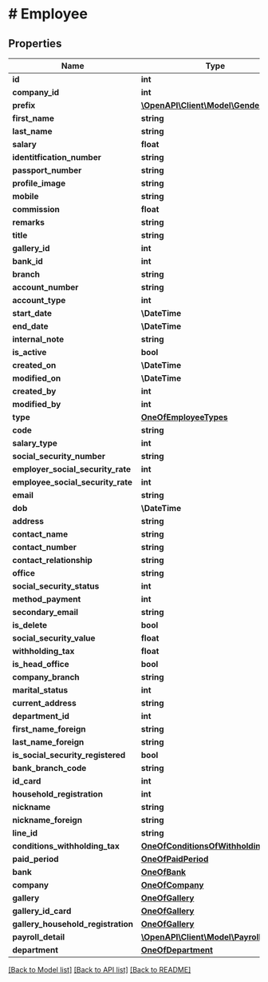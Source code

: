 # # Employee

## Properties

Name | Type | Description | Notes
------------ | ------------- | ------------- | -------------
**id** | **int** |  | [optional]
**company_id** | **int** |  | [optional]
**prefix** | [**\OpenAPI\Client\Model\GenderPrefix**](GenderPrefix.md) |  | [optional]
**first_name** | **string** |  | [optional]
**last_name** | **string** |  | [optional]
**salary** | **float** |  | [optional]
**identitfication_number** | **string** |  | [optional]
**passport_number** | **string** |  | [optional]
**profile_image** | **string** |  | [optional]
**mobile** | **string** |  | [optional]
**commission** | **float** |  | [optional]
**remarks** | **string** |  | [optional]
**title** | **string** |  | [optional]
**gallery_id** | **int** |  | [optional]
**bank_id** | **int** |  | [optional]
**branch** | **string** |  | [optional]
**account_number** | **string** |  | [optional]
**account_type** | **int** |  | [optional]
**start_date** | **\DateTime** |  | [optional]
**end_date** | **\DateTime** |  | [optional]
**internal_note** | **string** |  | [optional]
**is_active** | **bool** |  | [optional]
**created_on** | **\DateTime** |  | [optional]
**modified_on** | **\DateTime** |  | [optional]
**created_by** | **int** |  | [optional]
**modified_by** | **int** |  | [optional]
**type** | [**OneOfEmployeeTypes**](OneOfEmployeeTypes.md) |  | [optional]
**code** | **string** |  | [optional]
**salary_type** | **int** |  | [optional]
**social_security_number** | **string** |  | [optional]
**employer_social_security_rate** | **int** |  | [optional]
**employee_social_security_rate** | **int** |  | [optional]
**email** | **string** |  | [optional]
**dob** | **\DateTime** |  | [optional]
**address** | **string** |  | [optional]
**contact_name** | **string** |  | [optional]
**contact_number** | **string** |  | [optional]
**contact_relationship** | **string** |  | [optional]
**office** | **string** |  | [optional]
**social_security_status** | **int** |  | [optional]
**method_payment** | **int** |  | [optional]
**secondary_email** | **string** |  | [optional]
**is_delete** | **bool** |  | [optional]
**social_security_value** | **float** |  | [optional]
**withholding_tax** | **float** |  | [optional]
**is_head_office** | **bool** |  | [optional]
**company_branch** | **string** |  | [optional]
**marital_status** | **int** |  | [optional]
**current_address** | **string** |  | [optional]
**department_id** | **int** |  | [optional]
**first_name_foreign** | **string** |  | [optional]
**last_name_foreign** | **string** |  | [optional]
**is_social_security_registered** | **bool** |  | [optional]
**bank_branch_code** | **string** |  | [optional]
**id_card** | **int** |  | [optional]
**household_registration** | **int** |  | [optional]
**nickname** | **string** |  | [optional]
**nickname_foreign** | **string** |  | [optional]
**line_id** | **string** |  | [optional]
**conditions_withholding_tax** | [**OneOfConditionsOfWithholdingTax**](OneOfConditionsOfWithholdingTax.md) |  | [optional]
**paid_period** | [**OneOfPaidPeriod**](OneOfPaidPeriod.md) |  | [optional]
**bank** | [**OneOfBank**](OneOfBank.md) |  | [optional]
**company** | [**OneOfCompany**](OneOfCompany.md) |  | [optional]
**gallery** | [**OneOfGallery**](OneOfGallery.md) |  | [optional]
**gallery_id_card** | [**OneOfGallery**](OneOfGallery.md) |  | [optional]
**gallery_household_registration** | [**OneOfGallery**](OneOfGallery.md) |  | [optional]
**payroll_detail** | [**\OpenAPI\Client\Model\PayrollDetail[]**](PayrollDetail.md) |  | [optional]
**department** | [**OneOfDepartment**](OneOfDepartment.md) |  | [optional]

[[Back to Model list]](../../README.md#models) [[Back to API list]](../../README.md#endpoints) [[Back to README]](../../README.md)
